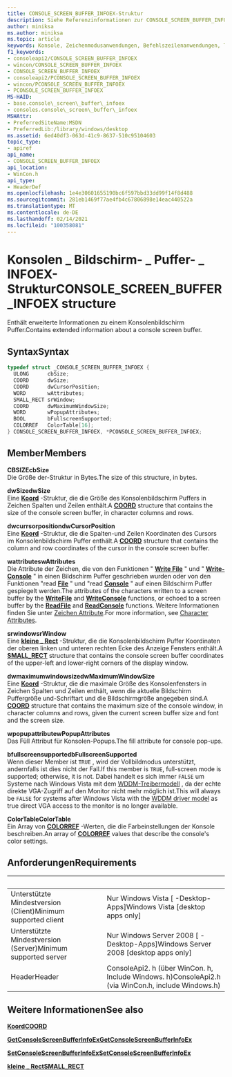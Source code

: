 ```yaml
---
title: CONSOLE_SCREEN_BUFFER_INFOEX-Struktur
description: Siehe Referenzinformationen zur CONSOLE_SCREEN_BUFFER_INFOEX Struktur, die erweiterte Informationen zu einem Konsolenbildschirm Puffer enthält.
author: miniksa
ms.author: miniksa
ms.topic: article
keywords: Konsole, Zeichenmodusanwendungen, Befehlszeilenanwendungen, Terminalanwendungen, Konsolen-API
f1_keywords:
- consoleapi2/CONSOLE_SCREEN_BUFFER_INFOEX
- wincon/CONSOLE_SCREEN_BUFFER_INFOEX
- CONSOLE_SCREEN_BUFFER_INFOEX
- consoleapi2/PCONSOLE_SCREEN_BUFFER_INFOEX
- wincon/PCONSOLE_SCREEN_BUFFER_INFOEX
- PCONSOLE_SCREEN_BUFFER_INFOEX
MS-HAID:
- base.console\_screen\_buffer\_infoex
- consoles.console\_screen\_buffer\_infoex
MSHAttr:
- PreferredSiteName:MSDN
- PreferredLib:/library/windows/desktop
ms.assetid: 6ed40df3-063d-41c9-8637-510c95104603
topic_type:
- apiref
api_name:
- CONSOLE_SCREEN_BUFFER_INFOEX
api_location:
- WinCon.h
api_type:
- HeaderDef
ms.openlocfilehash: 1e4e30601655190bc6f597bbd33dd99f14f8d488
ms.sourcegitcommit: 281eb1469f77ae4fb4c67806898e14eac440522a
ms.translationtype: MT
ms.contentlocale: de-DE
ms.lasthandoff: 02/14/2021
ms.locfileid: "100358081"
---
```

# <a name="console_screen_buffer_infoex-structure"></a><span data-ttu-id="3e1df-104">Konsolen \_ Bildschirm- \_ Puffer- \_ INFOEX-Struktur</span><span class="sxs-lookup"><span data-stu-id="3e1df-104">CONSOLE\_SCREEN\_BUFFER\_INFOEX structure</span></span>

<span data-ttu-id="3e1df-105">Enthält erweiterte Informationen zu einem Konsolenbildschirm Puffer.</span><span class="sxs-lookup"><span data-stu-id="3e1df-105">Contains extended information about a console screen buffer.</span></span>

## <a name="syntax"></a><span data-ttu-id="3e1df-106">Syntax</span><span class="sxs-lookup"><span data-stu-id="3e1df-106">Syntax</span></span>

```C
typedef struct _CONSOLE_SCREEN_BUFFER_INFOEX {
  ULONG      cbSize;
  COORD      dwSize;
  COORD      dwCursorPosition;
  WORD       wAttributes;
  SMALL_RECT srWindow;
  COORD      dwMaximumWindowSize;
  WORD       wPopupAttributes;
  BOOL       bFullscreenSupported;
  COLORREF   ColorTable[16];
} CONSOLE_SCREEN_BUFFER_INFOEX, *PCONSOLE_SCREEN_BUFFER_INFOEX;
```

## <a name="members"></a><span data-ttu-id="3e1df-107">Member</span><span class="sxs-lookup"><span data-stu-id="3e1df-107">Members</span></span>

<span data-ttu-id="3e1df-108">**CBSIZE**</span><span class="sxs-lookup"><span data-stu-id="3e1df-108">**cbSize**</span></span>  
<span data-ttu-id="3e1df-109">Die Größe der-Struktur in Bytes.</span><span class="sxs-lookup"><span data-stu-id="3e1df-109">The size of this structure, in bytes.</span></span>

<span data-ttu-id="3e1df-110">**dwSize**</span><span class="sxs-lookup"><span data-stu-id="3e1df-110">**dwSize**</span></span>  
<span data-ttu-id="3e1df-111">Eine [**Koord**](coord-str.md) -Struktur, die die Größe des Konsolenbildschirm Puffers in Zeichen Spalten und Zeilen enthält.</span><span class="sxs-lookup"><span data-stu-id="3e1df-111">A [**COORD**](coord-str.md) structure that contains the size of the console screen buffer, in character columns and rows.</span></span>

<span data-ttu-id="3e1df-112">**dwcurrsorposition**</span><span class="sxs-lookup"><span data-stu-id="3e1df-112">**dwCursorPosition**</span></span>  
<span data-ttu-id="3e1df-113">Eine [**Koord**](coord-str.md) -Struktur, die die Spalten-und Zeilen Koordinaten des Cursors im Konsolenbildschirm Puffer enthält.</span><span class="sxs-lookup"><span data-stu-id="3e1df-113">A [**COORD**](coord-str.md) structure that contains the column and row coordinates of the cursor in the console screen buffer.</span></span>

<span data-ttu-id="3e1df-114">**wattributes**</span><span class="sxs-lookup"><span data-stu-id="3e1df-114">**wAttributes**</span></span>  
<span data-ttu-id="3e1df-115">Die Attribute der Zeichen, die von den Funktionen " [**Write File**](/windows/win32/api/fileapi/nf-fileapi-writefile) " und " [**Write-Console**](writeconsole.md) " in einen Bildschirm Puffer geschrieben wurden oder von den Funktionen "read [**File**](/windows/win32/api/fileapi/nf-fileapi-readfile) " und "read [**Console**](readconsole.md) " auf einen Bildschirm Puffer gespiegelt werden.</span><span class="sxs-lookup"><span data-stu-id="3e1df-115">The attributes of the characters written to a screen buffer by the [**WriteFile**](/windows/win32/api/fileapi/nf-fileapi-writefile) and [**WriteConsole**](writeconsole.md) functions, or echoed to a screen buffer by the [**ReadFile**](/windows/win32/api/fileapi/nf-fileapi-readfile) and [**ReadConsole**](readconsole.md) functions.</span></span> <span data-ttu-id="3e1df-116">Weitere Informationen finden Sie unter [Zeichen Attribute](console-screen-buffers.md#character-attributes).</span><span class="sxs-lookup"><span data-stu-id="3e1df-116">For more information, see [Character Attributes](console-screen-buffers.md#character-attributes).</span></span>

<span data-ttu-id="3e1df-117">**srwindow**</span><span class="sxs-lookup"><span data-stu-id="3e1df-117">**srWindow**</span></span>  
<span data-ttu-id="3e1df-118">Eine [**kleine \_ Rect**](small-rect-str.md) -Struktur, die die Konsolenbildschirm Puffer Koordinaten der oberen linken und unteren rechten Ecke des Anzeige Fensters enthält.</span><span class="sxs-lookup"><span data-stu-id="3e1df-118">A [**SMALL\_RECT**](small-rect-str.md) structure that contains the console screen buffer coordinates of the upper-left and lower-right corners of the display window.</span></span>

<span data-ttu-id="3e1df-119">**dwmaximumwindowsize**</span><span class="sxs-lookup"><span data-stu-id="3e1df-119">**dwMaximumWindowSize**</span></span>  
<span data-ttu-id="3e1df-120">Eine [**Koord**](coord-str.md) -Struktur, die die maximale Größe des Konsolenfensters in Zeichen Spalten und Zeilen enthält, wenn die aktuelle Bildschirm Puffergröße und-Schriftart und die Bildschirmgröße angegeben sind.</span><span class="sxs-lookup"><span data-stu-id="3e1df-120">A [**COORD**](coord-str.md) structure that contains the maximum size of the console window, in character columns and rows, given the current screen buffer size and font and the screen size.</span></span>

<span data-ttu-id="3e1df-121">**wpopupattribute**</span><span class="sxs-lookup"><span data-stu-id="3e1df-121">**wPopupAttributes**</span></span>  
<span data-ttu-id="3e1df-122">Das Füll Attribut für Konsolen-Popups.</span><span class="sxs-lookup"><span data-stu-id="3e1df-122">The fill attribute for console pop-ups.</span></span>

<span data-ttu-id="3e1df-123">**bfullscreensupported**</span><span class="sxs-lookup"><span data-stu-id="3e1df-123">**bFullscreenSupported**</span></span>  
<span data-ttu-id="3e1df-124">Wenn dieser Member ist `TRUE` , wird der Vollbildmodus unterstützt, andernfalls ist dies nicht der Fall.</span><span class="sxs-lookup"><span data-stu-id="3e1df-124">If this member is `TRUE`, full-screen mode is supported; otherwise, it is not.</span></span> <span data-ttu-id="3e1df-125">Dabei handelt es sich immer `FALSE` um Systeme nach Windows Vista mit dem [WDDM-Treibermodell](/windows-hardware/drivers/display/introduction-to-the-windows-vista-and-later-display-driver-model) , da der echte direkte VGA-Zugriff auf den Monitor nicht mehr möglich ist.</span><span class="sxs-lookup"><span data-stu-id="3e1df-125">This will always be `FALSE` for systems after Windows Vista with the [WDDM driver model](/windows-hardware/drivers/display/introduction-to-the-windows-vista-and-later-display-driver-model) as true direct VGA access to the monitor is no longer available.</span></span>

<span data-ttu-id="3e1df-126">**ColorTable**</span><span class="sxs-lookup"><span data-stu-id="3e1df-126">**ColorTable**</span></span>  
<span data-ttu-id="3e1df-127">Ein Array von [**COLORREF**](/windows/win32/gdi/colorref) -Werten, die die Farbeinstellungen der Konsole beschreiben.</span><span class="sxs-lookup"><span data-stu-id="3e1df-127">An array of [**COLORREF**](/windows/win32/gdi/colorref) values that describe the console's color settings.</span></span>

## <a name="requirements"></a><span data-ttu-id="3e1df-128">Anforderungen</span><span class="sxs-lookup"><span data-stu-id="3e1df-128">Requirements</span></span>

| &nbsp; | &nbsp; |
|-|-|
| <span data-ttu-id="3e1df-129">Unterstützte Mindestversion (Client)</span><span class="sxs-lookup"><span data-stu-id="3e1df-129">Minimum supported client</span></span> | <span data-ttu-id="3e1df-130">Nur Windows Vista \[ -Desktop-Apps\]</span><span class="sxs-lookup"><span data-stu-id="3e1df-130">Windows Vista \[desktop apps only\]</span></span> |
| <span data-ttu-id="3e1df-131">Unterstützte Mindestversion (Server)</span><span class="sxs-lookup"><span data-stu-id="3e1df-131">Minimum supported server</span></span> | <span data-ttu-id="3e1df-132">Nur Windows Server 2008 \[ -Desktop-Apps\]</span><span class="sxs-lookup"><span data-stu-id="3e1df-132">Windows Server 2008 \[desktop apps only\]</span></span> |
| <span data-ttu-id="3e1df-133">Header</span><span class="sxs-lookup"><span data-stu-id="3e1df-133">Header</span></span> | <span data-ttu-id="3e1df-134">ConsoleApi2. h (über WinCon. h, Include Windows. h)</span><span class="sxs-lookup"><span data-stu-id="3e1df-134">ConsoleApi2.h (via WinCon.h, include Windows.h)</span></span> |

## <a name="see-also"></a><span data-ttu-id="3e1df-135">Weitere Informationen</span><span class="sxs-lookup"><span data-stu-id="3e1df-135">See also</span></span>

[<span data-ttu-id="3e1df-136">**Koord**</span><span class="sxs-lookup"><span data-stu-id="3e1df-136">**COORD**</span></span>](coord-str.md)

[<span data-ttu-id="3e1df-137">**GetConsoleScreenBufferInfoEx**</span><span class="sxs-lookup"><span data-stu-id="3e1df-137">**GetConsoleScreenBufferInfoEx**</span></span>](getconsolescreenbufferinfoex.md)

[<span data-ttu-id="3e1df-138">**SetConsoleScreenBufferInfoEx**</span><span class="sxs-lookup"><span data-stu-id="3e1df-138">**SetConsoleScreenBufferInfoEx**</span></span>](setconsolescreenbufferinfoex.md)

[<span data-ttu-id="3e1df-139">**kleine \_ Rect**</span><span class="sxs-lookup"><span data-stu-id="3e1df-139">**SMALL\_RECT**</span></span>](small-rect-str.md)